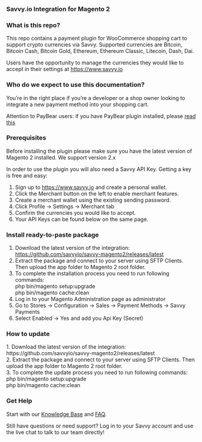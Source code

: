 <h3>Savvy.io Integration for Magento 2</h3>
<h3>What is this repo?</h3>
This repo contains a payment plugin for WooCommerce shopping cart to support crypto currencies via Savvy. Supported currencies are Bitcoin, Bitcoin Cash, Bitcoin Gold, Ethereum, Ethereum Classic, Litecoin, Dash, Dai.

Users have the opportunity to manage the currencies they would like to accept in their settings at https://www.savvy.io

<h3>Who do we expect to use this documentation?</h3>
You’re in the right place if you’re a developer or a shop owner looking to integrate a new payment method into your shopping cart.

Attention to PayBear users: if you have PayBear plugin installed, please [read this](https://github.com/savvyio/savvy-samples/wiki/Upgrading-from-V2-to-V3)

<h3>Prerequisites</h3>
Before installing the plugin please make sure you have the latest version of Magento 2 installed. We support version 2.x

In order to use the plugin you will also need a Savvy API Key. Getting a key is free and easy:

 1. Sign up to https://www.savvy.io and create a personal wallet.
 2. Click the Merchant button on the left to enable merchant features.
 3. Create a merchant wallet using the existing sending password.
 4. Click Profile -> Settings -> Merchant tab
 5. Confirm the currencies you would like to accept.
 6. Your API Keys can be found below on the same page.

<h3>Install ready-to-paste package</h3>
 
 1. Download the latest version of the integration: https://github.com/savvyio/savvy-magento2/releases/latest
 2. Extract the package and connect to your server using SFTP Clients. Then upload the app folder to Magento 2 root folder.
 3. To complete the installation process you need to run following commands: <br>
    php bin/magento setup:upgrade <br>
    php bin/magento cache:clean
 4. Log in to your Magento Administration page as administrator 
 5. Go to Stores → Configuration → Sales → Payment Methods → Savvy Payments
 6. Select Enabled -> Yes and add you Api Key (Secret)
 
 <h3>How to update</h3>
 1. Download the latest version of the integration: https://github.com/savvyio/savvy-magento2/releases/latest <br>
 2. Extract the package and connect to your server using SFTP Clients. Then upload the app folder to Magento 2 root folder.<br>
 3. To complete the update process you need to run following commands: <br>
     php bin/magento setup:upgrade <br>
     php bin/magento cache:clean

<h3>Get Help</h3>
Start with our <a href="https://help.savvy.io">Knowledge Base</a> and <a href="https://help.savvy.io/frequently-asked-questions">FAQ</a>.

Still have questions or need support? Log in to your Savvy account and use the live chat to talk to our team directly!
